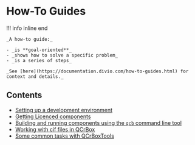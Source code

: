 # How-To Guides

!!! info inline end

    _A how-to guide:_

    - _is **goal-oriented**_
    - _shows how to solve a specific problem_
    - _is a series of steps_

    _See [here](https://documentation.divio.com/how-to-guides.html) for context and details._

## Contents

- [Setting up a development environment](set_up_a_dev_environment.md)
- [Getting Licenced components](./obtain_licenced_components.md)
- [Building and running components using the `qcb` command line tool](use_qcb_to_interact_with_and_manage_qcrbox.md)
- [Working with cif files in QCrBox](handle_cifs.md)
- [Some common tasks with QCrBoxTools](./common_tasks_in_qcrboxtools.ipynb)
